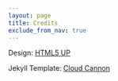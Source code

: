 ```yaml
---
layout: page
title: Credits
exclude_from_nav: true
---
```

Design: <a href="http://html5up.net">HTML5 UP</a>

Jekyll Template: <a href="http://cloudcannon.com">Cloud Cannon</a>

